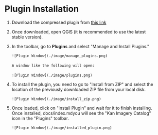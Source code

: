 # Plugin Installation
1. Download the compressed plugin from <a href="https://github.com/Kan-T-IT/QGIS-KICa/releases" target="_blank">this link</a>

2. Once downloaded, open QGIS (it is recommended to use the latest stable version).
3. In the toolbar, go to **Plugins** and select "Manage and Install Plugins."

       ![Plugin Window](./image/manage_plugins.png)

       A window like the following will open:

       ![Plugin Window](./image/plugins.png)

4. To install the plugin, you need to go to "Install from ZIP" and select the location of the previously downloaded ZIP file from your local disk.

       ![Plugin Window](./image/install_zip.png)

5. Once loaded, click on "Install Plugin" and wait for it to finish installing. Once installed, docs/index.mdyou will see the "Kan Imagery Catalog" icon in the "Plugins" toolbar.

       ![Plugin Window](./image/installed_plugin.png)
